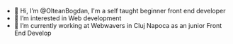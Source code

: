 - 👋 Hi, I’m @OlteanBogdan, I'm a self taught beginner front end developer
- 👀 I’m interested in Web development 
- 🌱 I’m currently working at Webwavers  in Cluj Napoca as an junior Front End Develop


